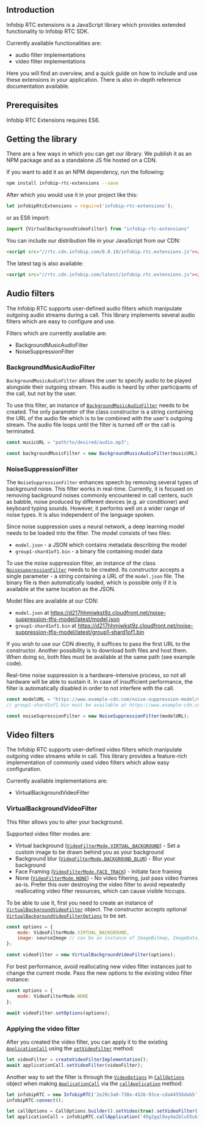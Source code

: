 ## Introduction

Infobip RTC extensions is a JavaScript library which provides extended functionality to Infobip RTC SDK.

Currently available functionalities are:

- audio filter implementations
- video filter implementations

Here you will find an overview, and a quick guide on how to include and use these extensions in your application.
There is also in-depth reference documentation available.

## Prerequisites

Infobip RTC Extensions requires ES6.

## Getting the library

There are a few ways in which you can get our library.
We publish it as an NPM package and as a standalone JS file hosted on a CDN.

If you want to add it as an NPM dependency, run the following:

```bash
npm install infobip-rtc-extensions --save
```

After which you would use it in your project like this:

```javascript
let infobipRtcExtensions = require('infobip-rtc-extensions');
```

or as ES6 import:

```javascript
import {VirtualBackgroundVideoFilter} from "infobip-rtc-extensions"
```

You can include our distribution file in your JavaScript from our CDN:

```html
<script src="//rtc.cdn.infobip.com/0.0.10/infobip.rtc.extensions.js"></script>
```

The latest tag is also available:

```html
<script src="//rtc.cdn.infobip.com/latest/infobip.rtc.extensions.js"></script>
```

## Audio filters

The Infobip RTC supports user-defined audio filters which manipulate outgoing audio streams during a call. This library
implements several audio filters which are easy to configure and use.

Filters which are currently available are:

- BackgroundMusicAudioFilter
- NoiseSuppressionFilter

### BackgroundMusicAudioFilter

`BackgroundMusicAudioFilter` allows the user to specify audio to be played alongside their outgoing stream. This audio is heard by other participants of the call, but not by the user.

To use this filter, an instance of
[`BackgroundMusicAudioFilter`](https://github.com/infobip/infobip-rtc-extensions-js/wiki/BackgroundMusicAudioFilter) needs to be created. The only parameter of the class constructor is a string containing the URL of the audio file which is to be combined with the user's outgoing stream. The audio file loops until the filter is turned off or the call is terminated.

```javascript
const musicURL = "path/to/desired/audio.mp3";

const backgroundMusicFilter = new BackgroundMusicAudioFilter(musicURL);
```

### NoiseSuppressionFilter

The `NoiseSuppressionFilter` enhances speech by removing several types of background noise. This filter works in real-time.
Currently, it is focused on removing background noises commonly encountered in call centers, such as babble, noise produced by different 
devices (e.g. air conditioner) and keyboard typing sounds. However, it performs well on a wider range of noise types. It is also independent
of the language spoken.

Since noise suppression uses a neural network, a deep learning model needs to be loaded into the filter.
The model consists of two files: 
- `model.json` - a JSON which contains metadata describing the model
- `group1-shard1of1.bin` - a binary file containing model data

To use the noise suppression filter, an instance of the class 
[`NoisesuppressionFilter`](https://github.com/infobip/infobip-rtc-extensions-js/wiki/NoiseSuppressionFilter) needs to be created.
Its constructor accepts a single parameter - a string containing a URL of the `model.json` file. The binary file is then automatically
loaded, which is possible only if it is available at the same location as the JSON.

Model files are available at our CDN:
- `model.json` at https://d217hhmiwkst9z.cloudfront.net/noise-suppression-tfjs-model/latest/model.json
- `group1-shard1of1.bin` at https://d217hhmiwkst9z.cloudfront.net/noise-suppression-tfjs-model/latest/group1-shard1of1.bin

If you wish to use our CDN directly, it suffices to pass the first URL to the constructor. Another possibility is to download both files
and host them. When doing so, both files must be available at the same path (see example code).

Real-time noise suppression is a hardware-intensive process, so not all hardware will be able to sustain it. In case of insufficient performance,
the filter is automatically disabled in order to not interfere with the call.

```javascript
const modelURL = "https://www.example-cdn.com/noise-suppression-model/model.json";
// group1-shard1of1.bin must be available at https://www.example-cdn.com/noise-suppression-model/group1-shard1of1.bin

const noiseSupressionFilter = new NoiseSuppressionFilter(modelURL);
```

## Video filters

The Infobip RTC supports user-defined video filters which manipulate outgoing video streams while in call. This library
provides a feature-rich implementation of commonly used video filters which allow easy configuration.

Currently available implementations are:

- VirtualBackgroundVideoFilter

### VirtualBackgroundVideoFilter

This filter allows you to alter your background.

Supported video filter modes are:

- Virtual background
  ([`VideoFilterMode.VIRTUAL_BACKGROUND`](https://github.com/infobip/infobip-rtc-extensions-js/wiki/VideoFilterMode#virtual-background))
  \- Set a custom image to be drawn behind you as your background
- Background blur
  ([`VideoFilterMode.BACKGROUND_BLUR`](https://github.com/infobip/infobip-rtc-extensions-js/wiki/VideoFilterMode#background-blur))
  \- Blur your background
- Face Framing ([`VideoFilterMode.FACE_TRACK`](https://github.com/infobip/infobip-rtc-extensions-js/wiki/VideoFilterMode#face-track))
  \- Initiate face framing
- None ([`VideoFilterMode.NONE`](https://github.com/infobip/infobip-rtc-extensions-js/wiki/VideoFilterMode#none)) - No
  video filtering, just pass video frames as-is. Prefer this over destroying the video filter to avoid repeatedly
  reallocating video filter resources, which can cause visible hiccups.

To be able to use it, first you need to create an instance
of [`VirtualBackgroundVideoFilter`](https://github.com/infobip/infobip-rtc-extensions-js/wiki/VirtualBackgroundVideoFilter)
object. The constructor accepts optional
[`VirtualBackgroundVideoFilterOptions`](https://github.com/infobip/infobip-rtc-extensions-js/wiki/VirtualBackgroundVideoFilterOptions)
to be set.

```javascript
const options = {
    mode: VideoFilterMode.VIRTUAL_BACKGROUND,
    image: sourceImage // can be an instance of ImageBitmap, ImageData, HTMLImageElement, …
};

const videoFilter = new VirtualBackgroundVideoFilter(options);
```

For best performance, avoid reallocating new video filter instances just to change the current mode. Pass the new
options to the existing video filter instance:

```javascript
const options = {
    mode: VideoFilterMode.NONE
};

await videoFilter.setOptions(options);
``` 

### Applying the video filter

After you created the video filter, you can apply it to the
existing [`ApplicationCall`](https://github.com/infobip/infobip-rtc-js/wiki/ApplicationCall) using
the [`setVideoFilter`](https://github.com/infobip/infobip-rtc-js/wiki/ApplicationCall#set-video-filter) method:

```javascript
let videoFilter = createVideoFilterImplementation();
await applicationCall.setVideoFilter(videoFilter);
```

Another way to set the filter is through
the [`VideoOptions`](https://github.com/infobip/infobip-rtc-js/wiki/VideoOptions)
in [`CallOptions`](https://github.com/infobip/infobip-rtc-js/wiki/CallOptions) object when
making [`ApplicationCall`](https://github.com/infobip/infobip-rtc-js/wiki/ApplicationCall) via
the [`callApplication`](https://github.com/infobip/infobip-rtc-js/wiki/InfobipRTC#call-application) method:

```javascript
let infobipRTC = new InfobipRTC('2e29c3a0-730a-4526-93ce-cda44556dab5', {debug: true});
infobipRTC.connect();

let callOptions = CallOptions.builder().setVideo(true).setVideoFilter(() => createVideoFilterImplementation()).build()
let applicationCall = infobipRTC.callApplication('45g2gql9ay4a2blu55uk1628', callOptions);
```
